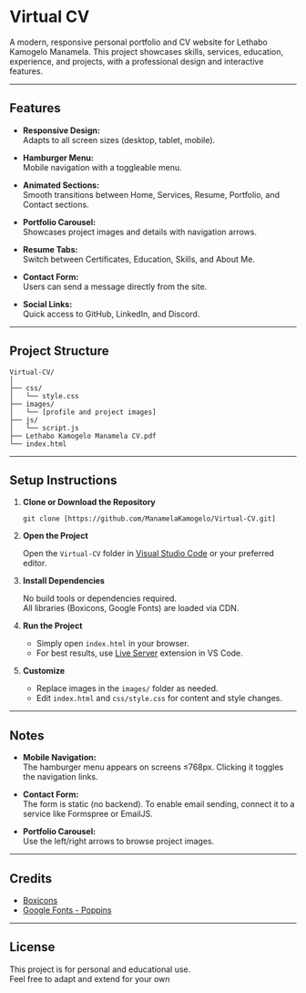 # Virtual CV

A modern, responsive personal portfolio and CV website for Lethabo Kamogelo Manamela. This project showcases skills, services, education, experience, and projects, with a professional design and interactive features.

---

## Features

- **Responsive Design:**  
  Adapts to all screen sizes (desktop, tablet, mobile).

- **Hamburger Menu:**  
  Mobile navigation with a toggleable menu.

- **Animated Sections:**  
  Smooth transitions between Home, Services, Resume, Portfolio, and Contact sections.

- **Portfolio Carousel:**  
  Showcases project images and details with navigation arrows.

- **Resume Tabs:**  
  Switch between Certificates, Education, Skills, and About Me.

- **Contact Form:**  
  Users can send a message directly from the site.

- **Social Links:**  
  Quick access to GitHub, LinkedIn, and Discord.

---

## Project Structure

```
Virtual-CV/
│
├── css/
│   └── style.css
├── images/
│   └── [profile and project images]
├── js/
│   └── script.js
├── Lethabo Kamogelo Manamela CV.pdf
└── index.html
```

---

## Setup Instructions

1. **Clone or Download the Repository**

   ```
   git clone [https://github.com/ManamelaKamogelo/Virtual-CV.git]
   ```

2. **Open the Project**

   Open the `Virtual-CV` folder in [Visual Studio Code](https://code.visualstudio.com/) or your preferred editor.

3. **Install Dependencies**

   No build tools or dependencies required.  
   All libraries (Boxicons, Google Fonts) are loaded via CDN.

4. **Run the Project**

   - Simply open `index.html` in your browser.
   - For best results, use [Live Server](https://marketplace.visualstudio.com/items?itemName=ritwickdey.LiveServer) extension in VS Code.

5. **Customize**

   - Replace images in the `images/` folder as needed.
   - Edit `index.html` and `css/style.css` for content and style changes.

---

## Notes

- **Mobile Navigation:**  
  The hamburger menu appears on screens ≤768px. Clicking it toggles the navigation links.

- **Contact Form:**  
  The form is static (no backend). To enable email sending, connect it to a service like Formspree or EmailJS.

- **Portfolio Carousel:**  
  Use the left/right arrows to browse project images.

---

## Credits

- [Boxicons](https://boxicons.com/)
- [Google Fonts - Poppins](https://fonts.google.com/specimen/Poppins)

---

## License

This project is for personal and educational use.  
Feel free to adapt and extend for your own
